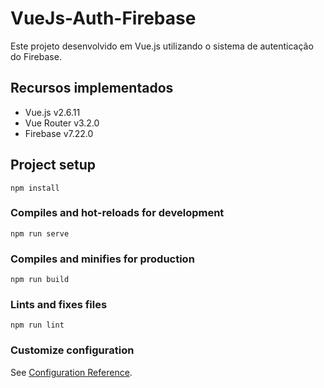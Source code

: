 # VueJs-Auth-Firebase
Este projeto desenvolvido em Vue.js utilizando o sistema de autenticação do Firebase.

## Recursos implementados
* Vue.js v2.6.11
* Vue Router v3.2.0
* Firebase v7.22.0




## Project setup
```
npm install
```

### Compiles and hot-reloads for development
```
npm run serve
```

### Compiles and minifies for production
```
npm run build
```

### Lints and fixes files
```
npm run lint
```

### Customize configuration
See [Configuration Reference](https://cli.vuejs.org/config/).
